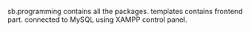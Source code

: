 sb.programming contains all the packages.
templates contains frontend part.
connected to MySQL using XAMPP control panel.


